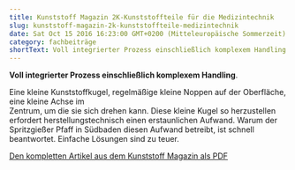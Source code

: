 ```yaml
---
title: Kunststoff Magazin 2K-Kunststoffteile für die Medizintechnik
slug: kunststoff-magazin-2k-kunststoffteile-medizintechnik
date: Sat Oct 15 2016 16:23:00 GMT+0200 (Mitteleuropäische Sommerzeit)
category: fachbeiträge
shortText: Voll integrierter Prozess einschließlich komplexem Handling. Eine kleine Kunststoffkugel, regelmäßige kleine Noppen auf der Oberfläche, eine kleine Achse im Zentrum, um die sie sich drehen kann.
---
```


<p><strong>Voll integrierter Prozess einschließlich komplexem Handling</strong>.</p>

<p>Eine kleine Kunststoffkugel, regelmäßige kleine Noppen auf der Oberfläche, eine kleine Achse im<br>Zentrum, um die sie sich drehen kann. Diese kleine Kugel so herzustellen erfordert herstellungstechnisch einen erstaunlichen Aufwand. Warum der Spritzgießer Pfaff in Südbaden diesen Aufwand betreibt, ist schnell beantwortet. Einfache Lösungen sind zu teuer.</p>

<p><a href="/downloads/KM_Oktober_2016_S26-28_web.pdf" target="_blank" rel="noreferrer noopener" aria-label=" (öffnet in neuem Tab)">Den kompletten Artikel aus dem Kunststoff Magazin als PDF</a></p>

